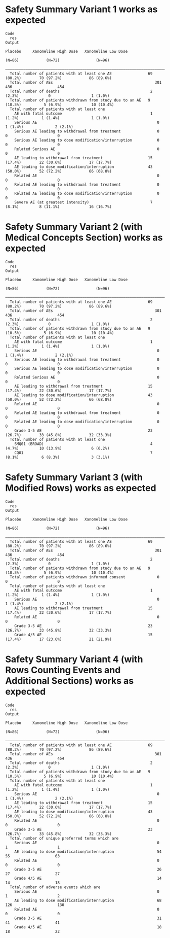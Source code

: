 # Safety Summary Variant 1 works as expected

    Code
      res
    Output
                                                                    Placebo     Xanomeline High Dose   Xanomeline Low Dose
                                                                     (N=86)            (N=72)                (N=96)       
      ————————————————————————————————————————————————————————————————————————————————————————————————————————————————————
      Total number of patients with at least one AE                69 (80.2%)        70 (97.2%)            86 (89.6%)     
      Total number of AEs                                             301               436                    454        
      Total number of deaths                                        2 (2.3%)             0                  1 (1.0%)      
      Total number of patients withdrawn from study due to an AE   9 (10.5%)          5 (6.9%)             10 (10.4%)     
      Total number of patients with at least one                                                                          
        AE with fatal outcome                                       1 (1.2%)          1 (1.4%)              1 (1.0%)      
        Serious AE                                                     0              1 (1.4%)              2 (2.1%)      
        Serious AE leading to withdrawal from treatment                0                 0                      0         
        Serious AE leading to dose modification/interruption           0                 0                      0         
        Related Serious AE                                             0                 0                      0         
        AE leading to withdrawal from treatment                    15 (17.4%)        22 (30.6%)            17 (17.7%)     
        AE leading to dose modification/interruption               43 (50.0%)        52 (72.2%)            66 (68.8%)     
        Related AE                                                     0                 0                      0         
        Related AE leading to withdrawal from treatment                0                 0                      0         
        Related AE leading to dose modification/interruption           0                 0                      0         
        Severe AE (at greatest intensity)                           7 (8.1%)         8 (11.1%)             16 (16.7%)     

# Safety Summary Variant 2 (with Medical Concepts Section) works as expected

    Code
      res
    Output
                                                                    Placebo     Xanomeline High Dose   Xanomeline Low Dose
                                                                     (N=86)            (N=72)                (N=96)       
      ————————————————————————————————————————————————————————————————————————————————————————————————————————————————————
      Total number of patients with at least one AE                69 (80.2%)        70 (97.2%)            86 (89.6%)     
      Total number of AEs                                             301               436                    454        
      Total number of deaths                                        2 (2.3%)             0                  1 (1.0%)      
      Total number of patients withdrawn from study due to an AE   9 (10.5%)          5 (6.9%)             10 (10.4%)     
      Total number of patients with at least one                                                                          
        AE with fatal outcome                                       1 (1.2%)          1 (1.4%)              1 (1.0%)      
        Serious AE                                                     0              1 (1.4%)              2 (2.1%)      
        Serious AE leading to withdrawal from treatment                0                 0                      0         
        Serious AE leading to dose modification/interruption           0                 0                      0         
        Related Serious AE                                             0                 0                      0         
        AE leading to withdrawal from treatment                    15 (17.4%)        22 (30.6%)            17 (17.7%)     
        AE leading to dose modification/interruption               43 (50.0%)        52 (72.2%)            66 (68.8%)     
        Related AE                                                     0                 0                      0         
        Related AE leading to withdrawal from treatment                0                 0                      0         
        Related AE leading to dose modification/interruption           0                 0                      0         
        Grade 3-5 AE                                               23 (26.7%)        33 (45.8%)            32 (33.3%)     
      Total number of patients with at least one                                                                          
        SMQ01 (BROAD)                                               4 (4.7%)         10 (13.9%)             6 (6.2%)      
        CQ01                                                        7 (8.1%)          6 (8.3%)              3 (3.1%)      

# Safety Summary Variant 3 (with Modified Rows) works as expected

    Code
      res
    Output
                                                                    Placebo     Xanomeline High Dose   Xanomeline Low Dose
                                                                     (N=86)            (N=72)                (N=96)       
      ————————————————————————————————————————————————————————————————————————————————————————————————————————————————————
      Total number of patients with at least one AE                69 (80.2%)        70 (97.2%)            86 (89.6%)     
      Total number of AEs                                             301               436                    454        
      Total number of deaths                                        2 (2.3%)             0                  1 (1.0%)      
      Total number of patients withdrawn from study due to an AE   9 (10.5%)          5 (6.9%)             10 (10.4%)     
      Total number of patients withdrawn informed consent              0                 0                      0         
      Total number of patients with at least one                                                                          
        AE with fatal outcome                                       1 (1.2%)          1 (1.4%)              1 (1.0%)      
        Serious AE                                                     0              1 (1.4%)              2 (2.1%)      
        AE leading to withdrawal from treatment                    15 (17.4%)        22 (30.6%)            17 (17.7%)     
        Related AE                                                     0                 0                      0         
        Grade 3-5 AE                                               23 (26.7%)        33 (45.8%)            32 (33.3%)     
        Grade 4/5 AE                                               15 (17.4%)        17 (23.6%)            21 (21.9%)     

# Safety Summary Variant 4 (with Rows Counting Events and Additional Sections) works as expected

    Code
      res
    Output
                                                                    Placebo     Xanomeline High Dose   Xanomeline Low Dose
                                                                     (N=86)            (N=72)                (N=96)       
      ————————————————————————————————————————————————————————————————————————————————————————————————————————————————————
      Total number of patients with at least one AE                69 (80.2%)        70 (97.2%)            86 (89.6%)     
      Total number of AEs                                             301               436                    454        
      Total number of deaths                                        2 (2.3%)             0                  1 (1.0%)      
      Total number of patients withdrawn from study due to an AE   9 (10.5%)          5 (6.9%)             10 (10.4%)     
      Total number of patients with at least one                                                                          
        AE with fatal outcome                                       1 (1.2%)          1 (1.4%)              1 (1.0%)      
        Serious AE                                                     0              1 (1.4%)              2 (2.1%)      
        AE leading to withdrawal from treatment                    15 (17.4%)        22 (30.6%)            17 (17.7%)     
        AE leading to dose modification/interruption               43 (50.0%)        52 (72.2%)            66 (68.8%)     
        Related AE                                                     0                 0                      0         
        Grade 3-5 AE                                               23 (26.7%)        33 (45.8%)            32 (33.3%)     
      Total number of unique preferred terms which are                                                                    
        Serious AE                                                     0                 1                      1         
        AE leading to dose modification/interruption                   54                55                    63         
        Related AE                                                     0                 0                      0         
        Grade 3-5 AE                                                   26                27                    27         
        Grade 4/5 AE                                                   14                14                    18         
      Total number of adverse events which are                                                                            
        Serious AE                                                     0                 1                      2         
        AE leading to dose modification/interruption                   68               126                    130        
        Related AE                                                     0                 0                      0         
        Grade 3-5 AE                                                   31                41                    41         
        Grade 4/5 AE                                                   18                18                    22         


